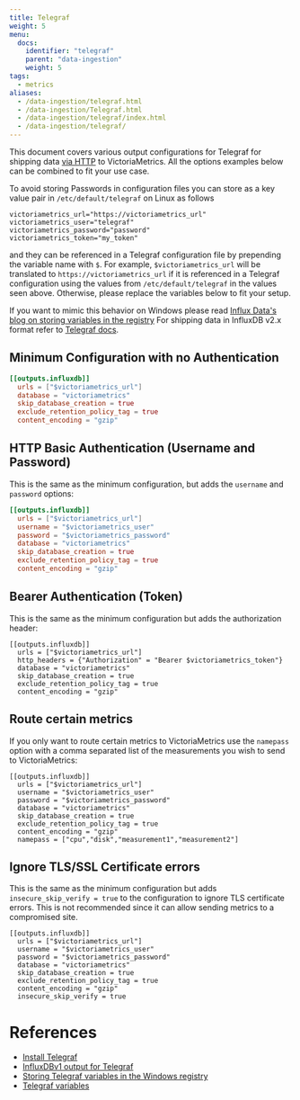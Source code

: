 ```yaml
---
title: Telegraf
weight: 5
menu:
  docs:
    identifier: "telegraf"
    parent: "data-ingestion"
    weight: 5
tags:
  - metrics
aliases:
  - /data-ingestion/telegraf.html
  - /data-ingestion/Telegraf.html
  - /data-ingestion/telegraf/index.html
  - /data-ingestion/telegraf/
---
```

This document covers various output configurations for Telegraf for shipping data [via HTTP](https://docs.victoriametrics.com/#how-to-send-data-from-influxdb-compatible-agents-such-as-telegraf)
to VictoriaMetrics. All the options examples below can be combined to fit your use case.

To avoid storing Passwords in configuration files you can store as a key value pair in `/etc/default/telegraf` on Linux as follows
```
victoriametrics_url="https://victoriametrics_url"
victoriametrics_user="telegraf"
victoriametrics_password="password"
victoriametrics_token="my_token"
```
and they can be referenced in a Telegraf configuration file by prepending the variable name with `$`.
For example, `$victoriametrics_url` will be translated to `https://victoriametrics_url` if it is referenced in a Telegraf configuration using the values from `/etc/default/telegraf` in the values seen above.
Otherwise, please replace the variables below to fit your setup.

If you want to mimic this behavior on Windows please read [Influx Data's blog on storing variables in the registry](https://www.influxdata.com/blog/using-telegraf-on-windows/)
For shipping data in InfluxDB v2.x format refer to [Telegraf docs](https://github.com/influxdata/telegraf/blob/master/plugins/outputs/influxdb_v2/README.md).

## Minimum Configuration with no Authentication

```toml
[[outputs.influxdb]]
  urls = ["$victoriametrics_url"]
  database = "victoriametrics"
  skip_database_creation = true
  exclude_retention_policy_tag = true
  content_encoding = "gzip"
```

## HTTP Basic Authentication (Username and Password)

This is the same as the minimum configuration, but adds the `username` and `password` options:
```toml
[[outputs.influxdb]]
  urls = ["$victoriametrics_url"]
  username = "$victoriametrics_user"
  password = "$victoriametrics_password"
  database = "victoriametrics"
  skip_database_creation = true
  exclude_retention_policy_tag = true
  content_encoding = "gzip"
```

## Bearer Authentication (Token)

This is the same as the minimum configuration but adds the authorization header:
```
[[outputs.influxdb]]
  urls = ["$victoriametrics_url"]
  http_headers = {"Authorization" = "Bearer $victoriametrics_token"}
  database = "victoriametrics"
  skip_database_creation = true
  exclude_retention_policy_tag = true
  content_encoding = "gzip"
```

## Route certain metrics

If you only want to route certain metrics to VictoriaMetrics use the `namepass` option with a comma separated list of the measurements you wish to send to VictoriaMetrics:
```
[[outputs.influxdb]]
  urls = ["$victoriametrics_url"]
  username = "$victoriametrics_user"
  password = "$victoriametrics_password"
  database = "victoriametrics"
  skip_database_creation = true
  exclude_retention_policy_tag = true
  content_encoding = "gzip"
  namepass = ["cpu","disk","measurement1","measurement2"]
```

## Ignore TLS/SSL Certificate errors

This is the same as the minimum configuration but adds `insecure_skip_verify = true` to the configuration to ignore TLS certificate errors.
This is not recommended since it can allow sending metrics to a compromised site.

```
[[outputs.influxdb]]
  urls = ["$victoriametrics_url"]
  username = "$victoriametrics_user"
  password = "$victoriametrics_password"
  database = "victoriametrics"
  skip_database_creation = true
  exclude_retention_policy_tag = true
  content_encoding = "gzip"
  insecure_skip_verify = true
```

# References 

- [Install Telegraf](https://docs.influxdata.com/telegraf/v1/install/)
- [InfluxDBv1 output for Telegraf](https://github.com/influxdata/telegraf/tree/master/plugins/outputs/influxdb)
- [Storing Telegraf variables in the Windows registry](https://www.influxdata.com/blog/using-telegraf-on-windows/)
- [Telegraf variables](https://docs.influxdata.com/telegraf/v1/configuration/#example-telegraf-environment-variables)
